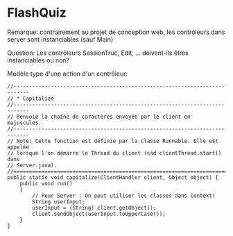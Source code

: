 # FlashQuiz

Remarque:
contrairement au projet de conception web, les contrôleurs dans server sont instanciables (sauf Main)

Question:
Les contrôleurs SessionTruc, Edit, ... doivent-ils êtres instanciables ou non?


Modèle type d'une action d'un contrôleur:

```
//---------------------------------------------------------------------------
// * Capitalize
//---------------------------------------------------------------------------
// Renvoie la chaîne de caractères envoyée par le client en majuscules.
//---------------------------------------------------------------------------
// Note: Cette fonction est définie par la classe Runnable. Elle est appelée
// lorsque l'on démarre le Thread du client (cad clientThread.start() dans
// Server.java).
//===========================================================================
public static void capitalize(ClientHandler client, Object object) {
	public void run()
	{
		// Pour Server : On peut utiliser les classes dans Context!
		String userInput;
		userInput = (String) client.getObject();
		client.sendObject(userInput.toUpperCase());
	}
}
```
